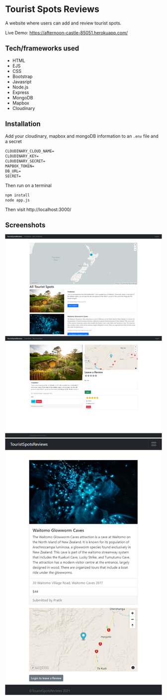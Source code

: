 # Tourist Spots Reviews

A website where users can add and review tourist spots.

Live Demo: https://afternoon-castle-85051.herokuapp.com/

## Tech/frameworks used
- HTML
- EJS
- CSS
- Bootstrap
- Javasript
- Node.js
- Express
- MongoDB
- Mapbox
- Cloudinary

## Installation
Add your cloudinary, mapbox and mongoDB information to an `.env` file and a secret
```
CLOUDINARY_CLOUD_NAME=
CLOUDINARY_KEY=
CLOUDINARY_SECRET=
MAPBOX_TOKEN=
DB_URL=
SECRET=
```
Then run on a terminal
```
npm install
node app.js
```
Then visit http://localhost:3000/

## Screenshots
![All tourist spots page](/images/touristSpots.png)
![hobbiton page](/images/hobbiton.PNG)
![caves page](/images/caves.PNG)